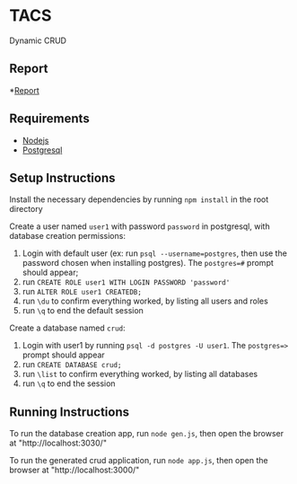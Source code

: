 # TACS

Dynamic CRUD
## Report

*[Report](https://www.overleaf.com/read/zhbzcnxjchtw)

## Requirements

* [Nodejs](https://nodejs.org/en/)
* [Postgresql](https://www.postgresql.org/download/)

## Setup Instructions

Install the necessary dependencies by running `npm install` in the root directory

Create a user named `user1` with password `password` in postgresql, with database creation permissions:

1. Login with default user (ex: run `psql --username=postgres`, then use the password chosen when installing postgres). The `postgres=#` prompt should appear; 
2. run `CREATE ROLE user1 WITH LOGIN PASSWORD 'password'`
3. run `ALTER ROLE user1 CREATEDB;`
4. run `\du` to confirm everything worked, by listing all users and roles
5. run `\q` to end the default session

Create a database named `crud`:
1. Login with user1 by running `psql -d postgres -U user1`. The `postgres=>` prompt should appear
2. run `CREATE DATABASE crud;`
4. run `\list` to confirm everything worked, by listing all databases
5. run `\q` to end the session



## Running Instructions

To run the database creation app, run `node gen.js`, then open the browser at "http://localhost:3030/"

To run the generated crud application, run `node app.js`, then open the browser at "http://localhost:3000/"
